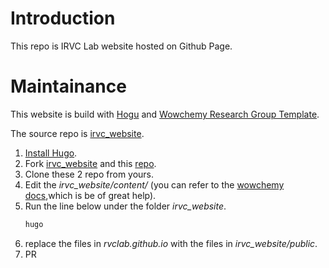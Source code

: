 # Introduction
This repo is IRVC Lab website hosted on Github Page.
# Maintainance
This website is build with [Hogu](https://gohugo.io/) and [Wowchemy Research Group Template](https://github.com/wowchemy/starter-hugo-research-group).

The source repo is [irvc_website](https://github.com/rvclab/irvc_website).

1. [Install Hugo](https://gohugo.io/installation/).
2. Fork [irvc_website](https://github.com/rvclab/irvc_website) and this [repo](https://github.com/rvclab/rvclab.github.io).
3. Clone these 2 repo from yours.
4. Edit the _irvc_website/content/_ (you can refer to the [wowchemy docs](https://wowchemy.com/docs/),which is be of great help).
5. Run the line below under the folder _irvc_website_.
   ```bash
   hugo
   ```
6. replace the files in _rvclab.github.io_ with the files in _irvc_website/public_.
7. PR
